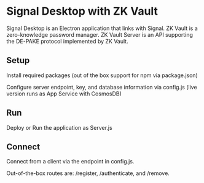 # Signal Desktop with ZK Vault

Signal Desktop is an Electron application that links with Signal.  ZK Vault is a zero-knowledge password manager.  ZK Vault Server is an API supporting the DE-PAKE protocol implemented by ZK Vault.

## Setup

Install required packages (out of the box support for npm via package.json)

Configure server endpoint, key, and database information via config.js (live version runs as App Service with CosmosDB)

## Run

Deploy or Run the application as Server.js

## Connect

Connect from a client via the endpoint in config.js.

Out-of-the-box routes are: /register, /authenticate, and /remove.